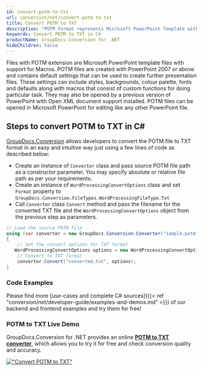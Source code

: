 ```yaml
---
id: convert-potm-to-txt
url: conversion/net/convert-potm-to-txt
title: Convert POTM to TXT
description: "POTM format represents Microsoft PowerPoint Template with .potm extension. Learn how to convert POTM to TXT file programmatically in C# language using GroupDocs.Conversion for .NET library."
keywords: Convert POTM to TXT in C#
productName: GroupDocs.Conversion for .NET
hideChildren: False
---
```


Files with POTM extension are Microsoft PowerPoint template files with support for Macros. POTM files are created with PowerPoint 2007 or above and contains default settings that can be used to create further presentation files. These settings can include styles, backgrounds, colour palette, fonts and defaults along with macros that consist of custom functions for doing particular task. They may also be opened by a previous version of PowerPoint with Open XML document support installed. POTM files can be opened in Microsoft PowerPoint for editing like any other PowerPoint file.

## Steps to convert POTM to TXT in C#

[GroupDocs.Conversion](https://products.groupdocs.com/conversion/net) allows developers to convert the POTM file to TXT format in an easy and intuitive way just using a few lines of code as described below:

* Create an instance of `Converter` class and pass source POTM file path as a constructor parameter. You may specify absolute or relative file path as per your requirements. 
* Create an instance of `WordProcessingConvertOptions` class and set `Format` property to `GroupDocs.Conversion.FileTypes.WordProcessingFileType.Txt`
* Call `Converter` class `Convert` method and pass the filename for the converted TXT file and the `WordProcessingConvertOptions` object from the previous step as parameters.

```csharp
// Load the source POTM file
using (var converter = new GroupDocs.Conversion.Converter("sample.potm"))
{
    // Set the convert options for TXT format
   WordProcessingConvertOptions options = new WordProcessingConvertOptions { Format = GroupDocs.Conversion.FileTypes.WordProcessingFileType.Txt };
    // Convert to TXT format
    converter.Convert("converted.txt", options);
}
```

### Code Examples

Please find more [use-cases and complete C# sources]({{< ref "conversion/net/developer-guide/examples-and-demos.md" >}}) of our backend and frontend examples and try them for free!

### POTM to TXT Live Demo

GroupDocs.Conversion for .NET provides an online [**POTM to TXT converter**](https://products.groupdocs.app/conversion/potm-to-txt), which allows you to try it for free and check conversion quality and accuracy.

[!["Convert POTM to TXT"](conversion/net/images/convert-to-txt/convert-potm-to-txt.png)](https://products.groupdocs.app/conversion/potm-to-txt)